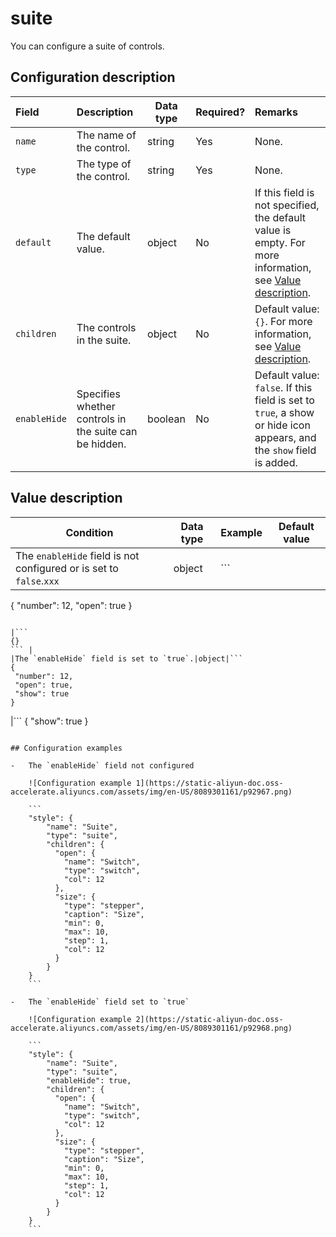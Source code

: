 # suite

You can configure a suite of controls.

## Configuration description

|Field|Description|Data type|Required?|Remarks|
|:----|:----------|---------|:--------|:------|
|`name`|The name of the control.|string|Yes|None.|
|`type`|The type of the control.|string|Yes|None.|
|`default`|The default value.|object|No|If this field is not specified, the default value is empty. For more information, see [Value description](#section_gh3_w1b_nx8).|
|`children`|The controls in the suite.|object|No|Default value: `{}`. For more information, see [Value description](#section_gh3_w1b_nx8).|
|`enableHide`|Specifies whether controls in the suite can be hidden.|boolean|No|Default value: `false`. If this field is set to `true`, a show or hide icon appears, and the `show` field is added.|

## Value description

|Condition|Data type|Example|Default value|
|---------|---------|-------|-------------|
|The `enableHide` field is not configured or is set to `false`.`xxx`|object|```
{
 "number": 12,
 "open": true
}
```

|```
{}
``` |
|The `enableHide` field is set to `true`.|object|```
{
 "number": 12,
 "open": true,
 "show": true
}
```

|```
{
 "show": true
}
``` |

## Configuration examples

-   The `enableHide` field not configured

    ![Configuration example 1](https://static-aliyun-doc.oss-accelerate.aliyuncs.com/assets/img/en-US/8089301161/p92967.png)

    ```
    "style": {
        "name": "Suite",
        "type": "suite",
        "children": {
          "open": {
            "name": "Switch",
            "type": "switch",
            "col": 12
          },
          "size": {
            "type": "stepper",
            "caption": "Size",
            "min": 0,
            "max": 10,
            "step": 1,
            "col": 12
          }
        }
    }
    ```

-   The `enableHide` field set to `true`

    ![Configuration example 2](https://static-aliyun-doc.oss-accelerate.aliyuncs.com/assets/img/en-US/8089301161/p92968.png)

    ```
    "style": {
        "name": "Suite",
        "type": "suite",
        "enableHide": true,
        "children": {
          "open": {
            "name": "Switch",
            "type": "switch",
            "col": 12
          },
          "size": {
            "type": "stepper",
            "caption": "Size",
            "min": 0,
            "max": 10,
            "step": 1,
            "col": 12
          }
        }
    }
    ```



